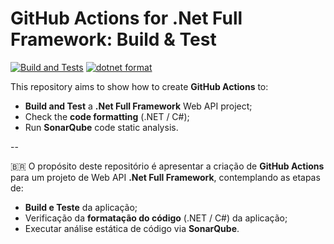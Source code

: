 # GitHub Actions for .Net Full Framework: Build & Test

[![Build and Tests](https://github.com/felipetofoli/dotnet-full-framework-ci-sandbox/actions/workflows/ci.yml/badge.svg)](https://github.com/felipetofoli/dotnet-full-framework-ci-sandbox/actions/workflows/ci.yml) [![dotnet format](https://github.com/felipetofoli/dotnet-full-framework-ci-sandbox/actions/workflows/dotnet-format.yml/badge.svg)](https://github.com/felipetofoli/dotnet-full-framework-ci-sandbox/actions/workflows/dotnet-format.yml)


This repository aims to show how to create **GitHub Actions** to:
- **Build and Test** a **.Net Full Framework** Web API project;
- Check the **code formatting** (.NET / C#);
- Run **SonarQube** code static analysis.


--

:brazil:
O propósito deste repositório é apresentar a criação de **GitHub Actions** para um projeto de Web API **.Net Full Framework**, contemplando as etapas de:
- **Build e Teste** da aplicação;
- Verificação da **formatação do código** (.NET / C#) da aplicação;
- Executar análise estática de código via **SonarQube**.
